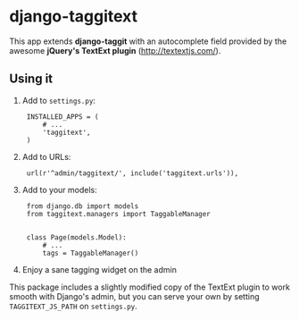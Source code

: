 django-taggitext
================

This app extends **django-taggit** with an autocomplete field provided by the awesome **jQuery's TextExt plugin** (http://textextjs.com/).

Using it
--------

1. Add to `settings.py`:

        INSTALLED_APPS = (
            # ...
            'taggitext',
        )
        
2. Add to URLs:

        url(r'^admin/taggitext/', include('taggitext.urls')),

3. Add to your models:

        from django.db import models
        from taggitext.managers import TaggableManager
        
        
        class Page(models.Model):
            # ...
            tags = TaggableManager()

4. Enjoy a sane tagging widget on the admin

This package includes a slightly modified copy of the TextExt plugin to work smooth with Django's admin, but you can serve your own by setting `TAGGITEXT_JS_PATH` on `settings.py`.